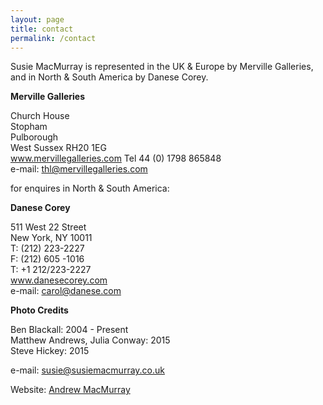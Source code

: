 ```yaml
---
layout: page
title: contact
permalink: /contact
---
```


Susie MacMurray is represented in the UK & Europe by Merville Galleries, and in North & South America by Danese Corey.

**Merville Galleries**      

Church House  
Stopham   
Pulborough  
West Sussex RH20 1EG  
<a href="http://www.mervillegalleries.com" target="_blank">www.mervillegalleries.com</a>
Tel  44 (0) 1798 865848  
e-mail: [thl@mervillegalleries.com](mailto:thl@mervillegalleries.com)

for enquires in North & South America:



**Danese Corey**

511 West 22 Street    
New York, NY 10011    
T: (212) 223-2227    
F: (212) 605 -1016  
T: +1 212/223-2227  
<a href="http://www.danesecorey.com" target="_blank">www.danesecorey.com</a>  
e-mail: [carol@danese.com](carol@danese.com)  


**Photo Credits**

Ben Blackall: 2004 - Present  
Matthew Andrews, Julia Conway: 2015  
Steve Hickey: 2015  


e-mail: [susie@susiemacmurray.co.uk](mailto:susie@susiemacmurray.co.uk)


Website:  [Andrew MacMurray](https://github.com/andrewMacmurray)
